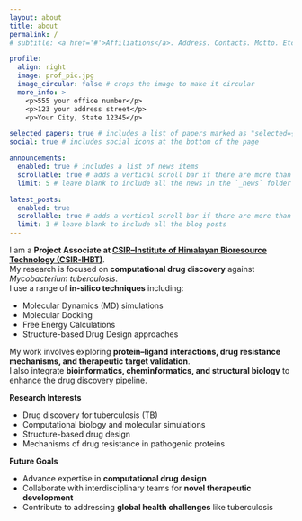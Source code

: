 ```yaml
---
layout: about
title: about
permalink: /
# subtitle: <a href='#'>Affiliations</a>. Address. Contacts. Motto. Etc.

profile:
  align: right
  image: prof_pic.jpg
  image_circular: false # crops the image to make it circular
  more_info: >
    <p>555 your office number</p>
    <p>123 your address street</p>
    <p>Your City, State 12345</p>

selected_papers: true # includes a list of papers marked as "selected={true}"
social: true # includes social icons at the bottom of the page

announcements:
  enabled: true # includes a list of news items
  scrollable: true # adds a vertical scroll bar if there are more than 3 news items
  limit: 5 # leave blank to include all the news in the `_news` folder

latest_posts:
  enabled: true
  scrollable: true # adds a vertical scroll bar if there are more than 3 new posts items
  limit: 3 # leave blank to include all the blog posts
---
```


I am a **Project Associate at [CSIR–Institute of Himalayan Bioresource Technology (CSIR-IHBT)](http://www.ihbt.res.in/en/)**.  
My research is focused on **computational drug discovery** against *Mycobacterium tuberculosis*.  
I use a range of **in-silico techniques** including:

- Molecular Dynamics (MD) simulations 
- Molecular Docking  
- Free Energy Calculations  
- Structure-based Drug Design approaches  

My work involves exploring **protein–ligand interactions, drug resistance mechanisms, and therapeutic target validation**.  
I also integrate **bioinformatics, cheminformatics, and structural biology** to enhance the drug discovery pipeline.  

**Research Interests**  
- Drug discovery for tuberculosis (TB) 
- Computational biology and molecular simulations  
- Structure-based drug design  
- Mechanisms of drug resistance in pathogenic proteins  

**Future Goals**  
- Advance expertise in **computational drug design**  
- Collaborate with interdisciplinary teams for **novel therapeutic development**  
- Contribute to addressing **global health challenges** like tuberculosis  

<!--
Write your biography here. Tell the world about yourself. Link to your favorite [subreddit](http://reddit.com). 
You can put a picture in, too. The code is already in, just name your picture `prof_pic.jpg` and put it in the `img/` folder.

Put your address / P.O. box / other info right below your picture. 
You can also disable any of these elements by editing `profile` property of the YAML header of your `_pages/about.md`. 
Edit `_bibliography/papers.bib` and Jekyll will render your [publications page](/al-folio/publications/) automatically.

Link to your social media connections, too. 
This theme is set up to use [Font Awesome icons](https://fontawesome.com/) and [Academicons](https://jpswalsh.github.io/academicons/), like the ones below. 
Add your Facebook, Twitter, LinkedIn, Google Scholar, or just disable all of them.
-->
